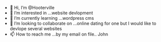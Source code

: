 - 👋 Hi, I’m @Hooterville
- 👀 I’m interested in ...website devlopment
- 🌱 I’m currently learning ...wordpress cms
- 💞️ I’m looking to collaborate on ...online dating for one but I would like to devlope several websites
- 📫 How to reach me ...by my email on file.. John

<!---
Hooterville/Hooterville is a ✨ special ✨ repository because its `README.md` (this file) appears on your GitHub profile.
You can click the Preview link to take a look at your changes.
--->
